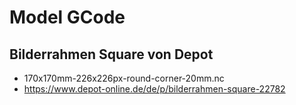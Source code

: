 # Model GCode

## Bilderrahmen Square von Depot

* 170x170mm-226x226px-round-corner-20mm.nc
* https://www.depot-online.de/de/p/bilderrahmen-square-22782

